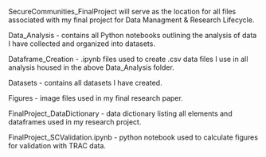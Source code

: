 SecureCommunities_FinalProject will serve as the location for all files associated with my final project for Data Managment & Research Lifecycle.  

Data_Analysis - contains all Python notebooks outlining the analysis of data I have collected and organized into datasets. 

Dataframe_Creation - .ipynb files used to create .csv data files I use in all analysis housed in the above Data_Analysis folder.  

Datasets - contains all datasets I have created.  

Figures - image files used in my final research paper.  

FinalProject_DataDictionary - data dictionary listing all elements and dataframes used in my research project.  

FinalProject_SCValidation.ipynb - python notebook used to calculate figures for validation with TRAC data.  
